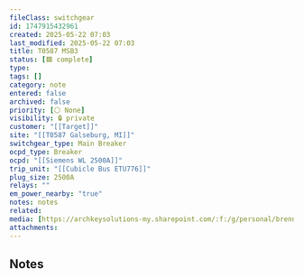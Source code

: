 ```yaml
---
fileClass: switchgear
id: 1747915432961
created: 2025-05-22 07:03
last_modified: 2025-05-22 07:03
title: T0587 MSB3
status: [🟩 complete]
type: 
tags: []
category: note
entered: false
archived: false
priority: [⚪ None]
visibility: 🔒 private
customer: "[[Target]]"
site: "[[T0587 Galseburg, MI]]"
switchgear_type: Main Breaker
ocpd_type: Breaker
ocpd: "[[Siemens WL 2500A]]"
trip_unit: "[[Cubicle Bus ETU776]]"
plug_size: 2500A
relays: ""
em_power_nearby: "true"
notes: notes
related: 
media: [https://archkeysolutions-my.sharepoint.com/:f:/g/personal/brennan_salibrici_prokey_com/EmJEJv8UNAhOnHOxN7Oa8tIBZsKa59aN7wQIRCWkGdaIeA?e=bFAmMZ]
attachments:
---
```


## Notes